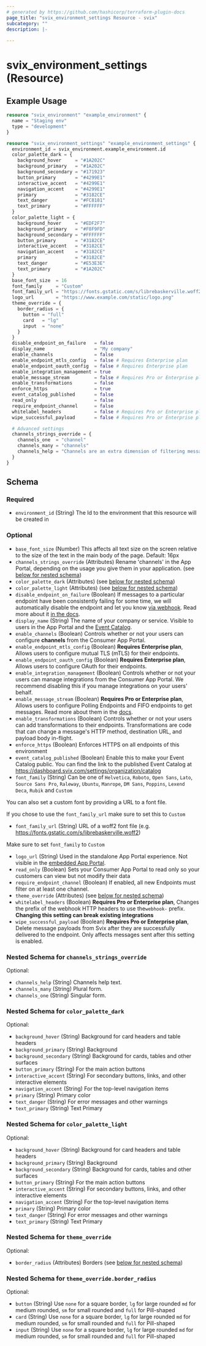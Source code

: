```yaml
---
# generated by https://github.com/hashicorp/terraform-plugin-docs
page_title: "svix_environment_settings Resource - svix"
subcategory: ""
description: |-
  
---
```


# svix_environment_settings (Resource)



## Example Usage

```terraform
resource "svix_environment" "example_environment" {
  name = "Staging env"
  type = "development"
}

resource "svix_environment_settings" "example_environment_settings" {
  environment_id = svix_environment.example_environment.id
  color_palette_dark = {
    background_hover     = "#1A202C"
    background_primary   = "#1A202C"
    background_secondary = "#171923"
    button_primary       = "#4299E1"
    interactive_accent   = "#4299E1"
    navigation_accent    = "#4299E1"
    primary              = "#3182CE"
    text_danger          = "#FC8181"
    text_primary         = "#FFFFFF"
  }
  color_palette_light = {
    background_hover     = "#EDF2F7"
    background_primary   = "#F8F9FD"
    background_secondary = "#FFFFFF"
    button_primary       = "#3182CE"
    interactive_accent   = "#3182CE"
    navigation_accent    = "#3182CE"
    primary              = "#3182CE"
    text_danger          = "#E53E3E"
    text_primary         = "#1A202C"
  }
  base_font_size  = 16
  font_family     = "Custom"
  font_family_url = "https://fonts.gstatic.com/s/librebaskerville.woff2"
  logo_url        = "https://www.example.com/static/logo.png"
  theme_override = {
    border_radius = {
      button = "full"
      card   = "lg"
      input  = "none"
    }
  }
  disable_endpoint_on_failure   = false
  display_name                  = "My company"
  enable_channels               = false
  enable_endpoint_mtls_config   = false # Requires Enterprise plan
  enable_endpoint_oauth_config  = false # Requires Enterprise plan
  enable_integration_management = true
  enable_message_stream         = false # Requires Pro or Enterprise plan
  enable_transformations        = false
  enforce_https                 = true
  event_catalog_published       = false
  read_only                     = false
  require_endpoint_channel      = false
  whitelabel_headers            = false # Requires Pro or Enterprise plan
  wipe_successful_payload       = false # Requires Pro or Enterprise plan

  # Advanced settings
  channels_strings_override = {
    channels_one  = "channel"
    channels_many = "channels"
    channels_help = "Channels are an extra dimension of filtering messages orthogonal to event types. They are case-sensitive and only messages with the corresponding channel will be sent to this endpoint."
  }
}
```

<!-- schema generated by tfplugindocs -->
## Schema

### Required

- `environment_id` (String) The Id to the environment that this resource will be created in

### Optional

- `base_font_size` (Number) This affects all text size on the screen relative to the size of the text in the main body of the page. Default: 16px
- `channels_strings_override` (Attributes) Rename 'channels' in the App Portal, depending on the usage you give them in your application. (see [below for nested schema](#nestedatt--channels_strings_override))
- `color_palette_dark` (Attributes) (see [below for nested schema](#nestedatt--color_palette_dark))
- `color_palette_light` (Attributes) (see [below for nested schema](#nestedatt--color_palette_light))
- `disable_endpoint_on_failure` (Boolean) If messages to a particular endpoint have been consistently failing for
some time, we will automatically disable the endpoint and let 
you know [via webhook](https://docs.svix.com/incoming-webhooks). Read 
more about it [in the docs](https://docs.svix.com/retries#disabling-failing-endpoints).
- `display_name` (String) The name of your company or service. Visible to users in the App Portal and the [Event Catalog](https://docs.svix.com/event-types#publishing-your-event-catalog).
- `enable_channels` (Boolean) Controls whether or not your users can configure
<strong>channels</strong> from the Consumer App Portal.
- `enable_endpoint_mtls_config` (Boolean) <strong>Requires Enterprise plan</strong>, Allows users to configure mutual TLS (mTLS) for their endpoints.
- `enable_endpoint_oauth_config` (Boolean) <strong>Requires Enterprise plan</strong>, Allows users to configure OAuth for their endpoints.
- `enable_integration_management` (Boolean) Controls whether or not your users can manage integrations from the
Consumer App Portal. We recommend disabling this if you manage
integrations on your users' behalf.
- `enable_message_stream` (Boolean) <strong>Requires Pro or Enterprise plan</strong>, Allows users to configure Polling Endpoints and FIFO endpoints to get
messages. Read more about them in the [docs](https://docs.svix.com/advanced-endpoints/intro).
- `enable_transformations` (Boolean) Controls whether or not your users can add transformations to their
endpoints. Transformations are code that can change a message's HTTP
method, destination URL, and payload body in-flight.
- `enforce_https` (Boolean) Enforces HTTPS on all endpoints of this environment
- `event_catalog_published` (Boolean) Enable this to make your Event Catalog public. You can find the link to the published Event Catalog at https://dashboard.svix.com/settings/organization/catalog
- `font_family` (String) Can be one of `Helvetica`, `Roboto`, `Open Sans`, `Lato`, `Source Sans Pro`, `Raleway`, `Ubuntu`, `Manrope`, `DM Sans`, `Poppins`, `Lexend Deca`, `Rubik` and `Custom`

You can also set a custom font by providing a URL to a font file. 

If you chose to use the `font_family_url` make sure to set this to `Custom`
- `font_family_url` (String) URL of a woff2 font file (e.g. https://fonts.gstatic.com/s/librebaskerville.woff2)

Make sure to set `font_family` to `Custom`
- `logo_url` (String) Used in the standalone App Portal experience. Not visible in the [embedded App Portal](https://docs.svix.com/management-ui).
- `read_only` (Boolean) Sets your Consumer App Portal to read only so your customers can view but not modify their data
- `require_endpoint_channel` (Boolean) If enabled, all new Endpoints must filter on at least one channel.
- `theme_override` (Attributes) (see [below for nested schema](#nestedatt--theme_override))
- `whitelabel_headers` (Boolean) <strong>Requires Pro or Enterprise plan</strong>, Changes the prefix of the webhook HTTP headers to use the`webhook-` prefix. <strong>Changing this setting can break existing integrations</strong>
- `wipe_successful_payload` (Boolean) <strong>Requires Pro or Enterprise plan</strong>, Delete message payloads from Svix after they are successfully
delivered to the endpoint. Only affects messages sent after this
setting is enabled.

<a id="nestedatt--channels_strings_override"></a>
### Nested Schema for `channels_strings_override`

Optional:

- `channels_help` (String) Channels help text.
- `channels_many` (String) Plural form.
- `channels_one` (String) Singular form.


<a id="nestedatt--color_palette_dark"></a>
### Nested Schema for `color_palette_dark`

Optional:

- `background_hover` (String) Background for card headers and table headers
- `background_primary` (String) Background
- `background_secondary` (String) Background for cards, tables and other surfaces
- `button_primary` (String) For the main action buttons
- `interactive_accent` (String) For secondary buttons, links, and other interactive elements
- `navigation_accent` (String) For the top-level navigation items
- `primary` (String) Primary color
- `text_danger` (String) For error messages and other warnings
- `text_primary` (String) Text Primary


<a id="nestedatt--color_palette_light"></a>
### Nested Schema for `color_palette_light`

Optional:

- `background_hover` (String) Background for card headers and table headers
- `background_primary` (String) Background
- `background_secondary` (String) Background for cards, tables and other surfaces
- `button_primary` (String) For the main action buttons
- `interactive_accent` (String) For secondary buttons, links, and other interactive elements
- `navigation_accent` (String) For the top-level navigation items
- `primary` (String) Primary color
- `text_danger` (String) For error messages and other warnings
- `text_primary` (String) Text Primary


<a id="nestedatt--theme_override"></a>
### Nested Schema for `theme_override`

Optional:

- `border_radius` (Attributes) Borders (see [below for nested schema](#nestedatt--theme_override--border_radius))

<a id="nestedatt--theme_override--border_radius"></a>
### Nested Schema for `theme_override.border_radius`

Optional:

- `button` (String) Use `none` for a square border, `lg` for large rounded `md` for medium rounded, `sm` for small rounded and `full` for Pill-shaped
- `card` (String) Use `none` for a square border, `lg` for large rounded `md` for medium rounded, `sm` for small rounded and `full` for Pill-shaped
- `input` (String) Use `none` for a square border, `lg` for large rounded `md` for medium rounded, `sm` for small rounded and `full` for Pill-shaped

